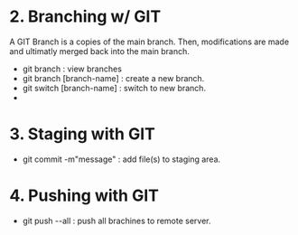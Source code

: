 # 2. Branching w/ GIT
A GIT Branch is a copies of the main branch. Then, modifications are made and ultimatly merged back into the main branch.

* git branch : view branches
* git branch [branch-name] : create a new branch.
* git switch [branch-name] : switch to new branch.
*  

# 3. Staging with GIT
* git commit -m"message" : add file(s) to staging area.

# 4. Pushing with GIT
* git push --all : push all brachines to remote server.
